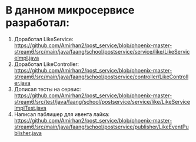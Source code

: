 # В данном микросервисе разработал:
  1.  Доработал LikeService: https://github.com/Amirhan2/post_service/blob/phoenix-master-stream6/src/main/java/faang/school/postservice/service/like/LikeServiceImpl.java
  2.  Доработал LikeController: https://github.com/Amirhan2/post_service/blob/phoenix-master-stream6/src/main/java/faang/school/postservice/controller/LikeController.java
  3.  Дописал тесты на сервис: https://github.com/Amirhan2/post_service/blob/phoenix-master-stream6/src/test/java/faang/school/postservice/service/like/LikeServiceImplTest.java
  4.  Написал паблишер для ивента лайка: https://github.com/Amirhan2/post_service/blob/phoenix-master-stream6/src/main/java/faang/school/postservice/publisher/LikeEventPublisher.java
